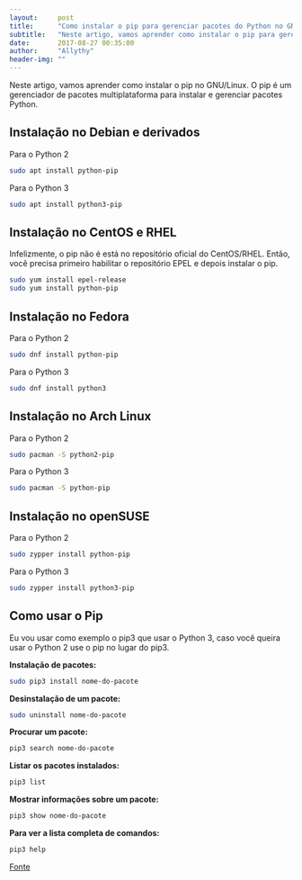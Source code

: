```yaml
---
layout:     post
title:      "Como instalar o pip para gerenciar pacotes do Python no GNU/Linux"
subtitle:   "Neste artigo, vamos aprender como instalar o pip para gerenciar pacotes do Python no GNU/Linux."
date:       2017-08-27 00:35:00
author:     "Allythy"
header-img: ""
---
```

Neste artigo, vamos aprender como instalar o pip no GNU/Linux. O pip é um gerenciador de pacotes multiplataforma para instalar e gerenciar pacotes Python.

## Instalação no Debian e derivados

Para o Python 2
```bash
sudo apt install python-pip
```
Para o Python 3
```bash
sudo apt install python3-pip
```
## Instalação no CentOS e RHEL

Infelizmente, o pip não é está no repositório oficial do CentOS/RHEL. Então, você precisa primeiro habilitar o repositório EPEL e depois instalar o pip.

```bash
sudo yum install epel-release
sudo yum install python-pip
```

## Instalação no Fedora

Para o Python 2
```bash
sudo dnf install python-pip
```

Para o Python 3
```bash
sudo dnf install python3
```

## Instalação no Arch Linux

Para o Python 2
```bash
sudo pacman -S python2-pip
```

Para o Python 3
```bash
sudo pacman -S python-pip
```

## Instalação no openSUSE

Para o Python 2
```bash
sudo zypper install python-pip
```

Para o Python 3
```bash
sudo zypper install python3-pip
```

## Como usar o Pip

Eu vou usar como exemplo o pip3 que usar o Python 3, caso você queira usar o Python 2 use o pip no lugar do pip3.

__Instalação de pacotes:__
```bash
sudo pip3 install nome-do-pacote
```

__Desinstalação de um pacote:__
```bash
sudo uninstall nome-do-pacote
```

__Procurar um pacote:__
```bash
pip3 search nome-do-pacote
```

__Listar os pacotes instalados:__
```bash
pip3 list
```
__Mostrar informações sobre um pacote:__
```bash
pip3 show nome-do-pacote
```

__Para ver a lista completa de comandos:__
```bash
pip3 help
```

<a href="https://www.tecmint.com/install-pip-in-linux/" target="_ blank">Fonte</a>
